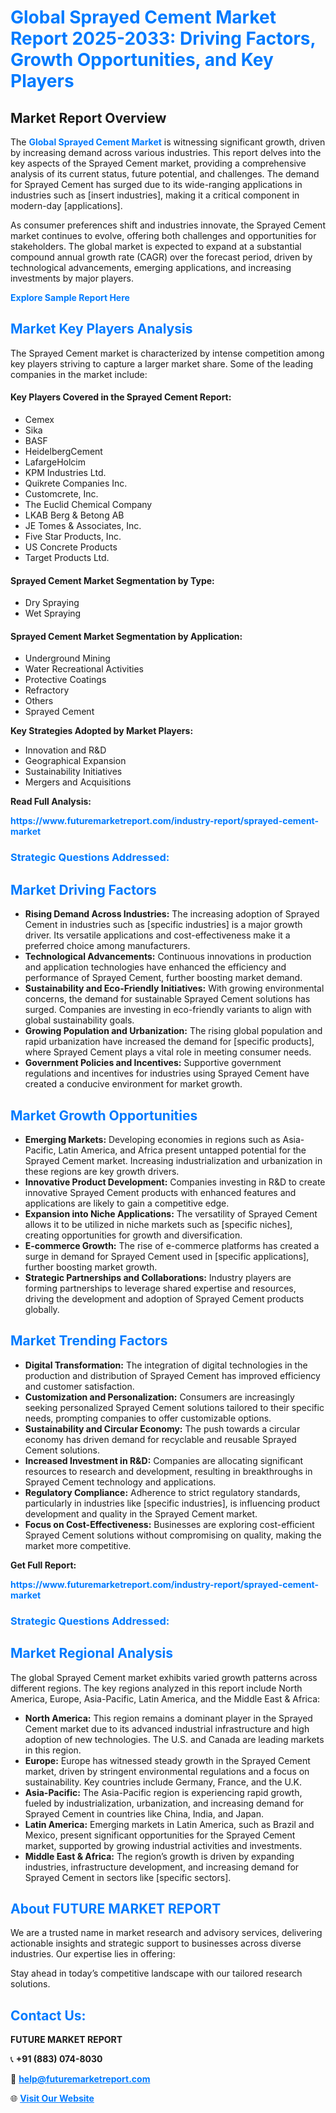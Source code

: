 <h1 style="color: #007BFF;">Global Sprayed Cement Market Report 2025-2033: Driving Factors, Growth Opportunities, and Key Players</h1>

<section id="overview">
<h2>Market Report Overview</h2>
<p>The <a href="https://www.futuremarketreport.com/industry-report/sprayed-cement-market" style="color: #007BFF; text-decoration: none;"><strong>Global Sprayed Cement Market</strong></a> is witnessing significant growth, driven by increasing demand across various industries. This report delves into the key aspects of the Sprayed Cement market, providing a comprehensive analysis of its current status, future potential, and challenges. The demand for Sprayed Cement has surged due to its wide-ranging applications in industries such as [insert industries], making it a critical component in modern-day [applications].</p>
<p>As consumer preferences shift and industries innovate, the Sprayed Cement market continues to evolve, offering both challenges and opportunities for stakeholders. The global market is expected to expand at a substantial compound annual growth rate (CAGR) over the forecast period, driven by technological advancements, emerging applications, and increasing investments by major players.</p>
</section>

<section id="overview">
<p><a href="https://www.futuremarketreport.com/request-sample/reportId=112299" style="color: #007BFF; text-decoration: none;"><strong>Explore Sample Report Here</strong></a></p>
</section>

<section id="key-players">
<h2 style="color: #007BFF;">Market Key Players Analysis</h2>
<p>The Sprayed Cement market is characterized by intense competition among key players striving to capture a larger market share. Some of the leading companies in the market include:</p>
<h4>Key Players Covered in the Sprayed Cement Report:</h4>
<ul><li>Cemex</li><li>Sika</li><li>BASF</li><li>HeidelbergCement</li><li>LafargeHolcim</li><li>KPM Industries Ltd.</li><li>Quikrete Companies Inc.</li><li>Customcrete, Inc.</li><li>The Euclid Chemical Company</li><li>LKAB Berg &amp; Betong AB</li><li>JE Tomes &amp; Associates, Inc.</li><li>Five Star Products, Inc.</li><li>US Concrete Products</li><li>Target Products Ltd.</li></ul>
<h4>Sprayed Cement Market Segmentation by Type:</h4>
<ul><li>Dry Spraying</li><li>Wet Spraying</li></ul>

<h4>Sprayed Cement Market Segmentation by Application:</h4>
<ul><li>Underground Mining</li><li>Water Recreational Activities</li><li>Protective Coatings</li><li>Refractory</li><li>Others</li><li>Sprayed Cement</li></ul>
<p><strong>Key Strategies Adopted by Market Players:</strong></p>
<ul>
<li>Innovation and R&D</li>
<li>Geographical Expansion</li>
<li>Sustainability Initiatives</li>
<li>Mergers and Acquisitions</li>
</ul>
</section>

<section>
<p><strong>Read Full Analysis: </strong></p><a href="https://www.futuremarketreport.com/industry-report/sprayed-cement-market" style="color: #007BFF; text-decoration: none;"><strong>https://www.futuremarketreport.com/industry-report/sprayed-cement-market</strong></a>
<h3 style="color: #007BFF;">Strategic Questions Addressed:</h3>
</section>

<section id="driving-factors">
<h2 style="color: #007BFF;">Market Driving Factors</h2>
<ul>
<li><strong>Rising Demand Across Industries:</strong> The increasing adoption of Sprayed Cement in industries such as [specific industries] is a major growth driver. Its versatile applications and cost-effectiveness make it a preferred choice among manufacturers.</li>
<li><strong>Technological Advancements:</strong> Continuous innovations in production and application technologies have enhanced the efficiency and performance of Sprayed Cement, further boosting market demand.</li>
<li><strong>Sustainability and Eco-Friendly Initiatives:</strong> With growing environmental concerns, the demand for sustainable Sprayed Cement solutions has surged. Companies are investing in eco-friendly variants to align with global sustainability goals.</li>
<li><strong>Growing Population and Urbanization:</strong> The rising global population and rapid urbanization have increased the demand for [specific products], where Sprayed Cement plays a vital role in meeting consumer needs.</li>
<li><strong>Government Policies and Incentives:</strong> Supportive government regulations and incentives for industries using Sprayed Cement have created a conducive environment for market growth.</li>
</ul>
</section>

<section id="growth-opportunities">
<h2 style="color: #007BFF;">Market Growth Opportunities</h2>
<ul>
<li><strong>Emerging Markets:</strong> Developing economies in regions such as Asia-Pacific, Latin America, and Africa present untapped potential for the Sprayed Cement market. Increasing industrialization and urbanization in these regions are key growth drivers.</li>
<li><strong>Innovative Product Development:</strong> Companies investing in R&D to create innovative Sprayed Cement products with enhanced features and applications are likely to gain a competitive edge.</li>
<li><strong>Expansion into Niche Applications:</strong> The versatility of Sprayed Cement allows it to be utilized in niche markets such as [specific niches], creating opportunities for growth and diversification.</li>
<li><strong>E-commerce Growth:</strong> The rise of e-commerce platforms has created a surge in demand for Sprayed Cement used in [specific applications], further boosting market growth.</li>
<li><strong>Strategic Partnerships and Collaborations:</strong> Industry players are forming partnerships to leverage shared expertise and resources, driving the development and adoption of Sprayed Cement products globally.</li>
</ul>
</section>

<section id="trending-factors">
<h2 style="color: #007BFF;">Market Trending Factors</h2>
<ul>
<li><strong>Digital Transformation:</strong> The integration of digital technologies in the production and distribution of Sprayed Cement has improved efficiency and customer satisfaction.</li>
<li><strong>Customization and Personalization:</strong> Consumers are increasingly seeking personalized Sprayed Cement solutions tailored to their specific needs, prompting companies to offer customizable options.</li>
<li><strong>Sustainability and Circular Economy:</strong> The push towards a circular economy has driven demand for recyclable and reusable Sprayed Cement solutions.</li>
<li><strong>Increased Investment in R&D:</strong> Companies are allocating significant resources to research and development, resulting in breakthroughs in Sprayed Cement technology and applications.</li>
<li><strong>Regulatory Compliance:</strong> Adherence to strict regulatory standards, particularly in industries like [specific industries], is influencing product development and quality in the Sprayed Cement market.</li>
<li><strong>Focus on Cost-Effectiveness:</strong> Businesses are exploring cost-efficient Sprayed Cement solutions without compromising on quality, making the market more competitive.</li>
</ul>
</section>

<section>
<p><strong>Get Full Report: </strong></p><a href="https://www.futuremarketreport.com/industry-report/sprayed-cement-market" style="color: #007BFF; text-decoration: none;"><strong>https://www.futuremarketreport.com/industry-report/sprayed-cement-market</strong></a>
<h3 style="color: #007BFF;">Strategic Questions Addressed:</h3>
</section>


<section id="regional-analysis">
<h2 style="color: #007BFF;">Market Regional Analysis</h2>
<p>The global Sprayed Cement market exhibits varied growth patterns across different regions. The key regions analyzed in this report include North America, Europe, Asia-Pacific, Latin America, and the Middle East & Africa:</p>
<ul>
<li><strong>North America:</strong> This region remains a dominant player in the Sprayed Cement market due to its advanced industrial infrastructure and high adoption of new technologies. The U.S. and Canada are leading markets in this region.</li>
<li><strong>Europe:</strong> Europe has witnessed steady growth in the Sprayed Cement market, driven by stringent environmental regulations and a focus on sustainability. Key countries include Germany, France, and the U.K.</li>
<li><strong>Asia-Pacific:</strong> The Asia-Pacific region is experiencing rapid growth, fueled by industrialization, urbanization, and increasing demand for Sprayed Cement in countries like China, India, and Japan.</li>
<li><strong>Latin America:</strong> Emerging markets in Latin America, such as Brazil and Mexico, present significant opportunities for the Sprayed Cement market, supported by growing industrial activities and investments.</li>
<li><strong>Middle East & Africa:</strong> The region’s growth is driven by expanding industries, infrastructure development, and increasing demand for Sprayed Cement in sectors like [specific sectors].</li>
</ul>
</section>

<footer>
<h2 style="color: #007BFF;">About FUTURE MARKET REPORT</h2>
<p>We are a trusted name in market research and advisory services, delivering actionable insights and strategic support to businesses across diverse industries. Our expertise lies in offering:</p>

<p>Stay ahead in today’s competitive landscape with our tailored research solutions.</p>

<h2 style="color: #007BFF;">Contact Us:</h2>
<p><strong>FUTURE MARKET REPORT</strong></p>
<p>📞 <strong>+91 (883) 074-8030</strong></p>
<p>📧 <strong><a href="mailto:help@futuremarketreport.com" style="color: #007BFF;">help@futuremarketreport.com</a></strong></p>
<p>🌐 <strong><a href="https://www.futuremarketreport.com/" style="color: #007BFF;">Visit Our Website</a></strong></p>
</footer>